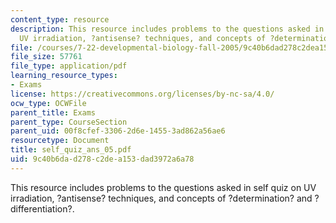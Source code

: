 ```yaml
---
content_type: resource
description: This resource includes problems to the questions asked in self quiz on
  UV irradiation, ?antisense? techniques, and concepts of ?determination? and ?differentiation?.
file: /courses/7-22-developmental-biology-fall-2005/9c40b6dad278c2dea153dad3972a6a78_self_quiz_ans_05.pdf
file_size: 57761
file_type: application/pdf
learning_resource_types:
- Exams
license: https://creativecommons.org/licenses/by-nc-sa/4.0/
ocw_type: OCWFile
parent_title: Exams
parent_type: CourseSection
parent_uid: 00f8cfef-3306-2d6e-1455-3ad862a56ae6
resourcetype: Document
title: self_quiz_ans_05.pdf
uid: 9c40b6da-d278-c2de-a153-dad3972a6a78
---
```

This resource includes problems to the questions asked in self quiz on UV irradiation, ?antisense? techniques, and concepts of ?determination? and ?differentiation?.